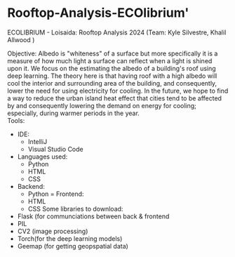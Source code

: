 # Rooftop-Analysis-ECOlibrium'

ECOLIBRIUM - Loisaida: Rooftop Analysis 2024 (Team: Kyle Silvestre, Khalil Allwood )

Objective: Albedo is "whiteness" of a surface but more specifically it is a measure of how much light a surface can reflect when a light is shined upon it. We focus on the estimating the albedo of a building's roof using deep learning. The theory here is that having roof with a high albedo will cool the interior and surrounding area of the building, and consequently, lower the need for using electricity for cooling. In the future, we hope to find a way to reduce the urban island heat effect that cities tend to be affected by and consequently lowering the demand on energy for cooling; especially, during warmer periods in the year.  
Tools: 
  - IDE:
    - IntelliJ
    - Visual Studio Code
  - Languages used:
    - Python
    - HTML
    - CSS
  - Backend:
    - Python
  = Frontend:
    - HTML
    - CSS
Some libraries to download:
  - Flask (for communciations between back & frontend
  - PIL  
  - CV2  (image processing)
  - Torch(for the deep learning models)
  - Geemap (for getting geopspatial data)
